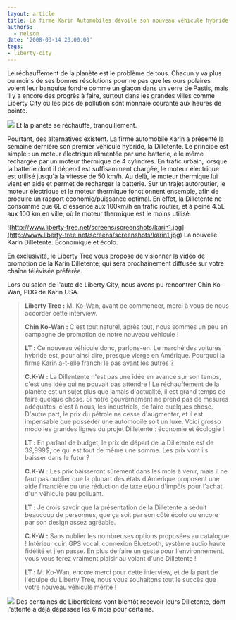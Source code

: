 ```yaml
---
layout: article
title: La firme Karin Automobiles dévoile son nouveau véhicule hybride.
authors:
  - nelson
date: '2008-03-14 23:00:00'
tags:
- liberty-city
---
```


Le réchauffement de la planète est le problème de tous. Chacun y va plus ou moins de ses bonnes résolutions pour ne pas que les ours polaires voient leur banquise fondre comme un glaçon dans un verre de Pastis, mais il y a encore des progrès à faire, surtout dans les grandes villes comme Liberty City où les pics de pollution sont monnaie courante aux heures de pointe.

![](http://www.liberty-tree.net/screens/screenshots/karin2.jpg) 
Et la planète se réchauffe, tranquillement.

Pourtant, des alternatives existent. La firme automobile Karin a présenté la semaine dernière son premier véhicule hybride, la Dilletente. Le principe est simple : un moteur électrique alimentée par une batterie, elle même rechargée par un moteur thermique de 4 cylindres. En trafic urbain, lorsque la batterie dont il dépend est suffisamment chargée, le moteur électrique est utilisé jusqu'à la vitesse de 50 km/h. Au delà, le moteur thermique lui vient en aide et permet de recharger la batterie. Sur un trajet autoroutier, le moteur électrique et le moteur thermique fonctionnent ensemble, afin de produire un rapport économie/puissance optimal. En effet, la Dilletente ne consomme que 6L d'essence aux 100km/h en trafic routier, et à peine 4.5L aux 100 km en ville, où le moteur thermique est le moins utilisé.

![http://www.liberty-tree.net/screens/screenshots/karin1.jpg](http://www.liberty-tree.net/screens/screenshots/karin1.jpg) 
La nouvelle Karin Dilletente. Économique et écolo.

En exclusivité, le Liberty Tree vous propose de visionner la vidéo de promotion de la Karin Dilletente, qui sera prochainement diffusée sur votre chaîne télévisée préférée.

Lors du salon de l'auto de Liberty City, nous avons pu rencontrer Chin Ko-Wan, PDG de Karin USA.

> **Liberty Tree :** M. Ko-Wan, avant de commencer, merci à vous de nous accorder cette interview.
> 
> **Chin Ko-Wan :** C'est tout naturel, après tout, nous sommes un peu en campagne de promotion de notre nouveau véhicule !
> 
> **LT :** Ce nouveau véhicule donc, parlons-en. Le marché des voitures hybride est, pour ainsi dire, presque vierge en Amérique. Pourquoi la firme Karin a-t-elle franchi le pas avant les autres ?
> 
> **C.K-W :** La Dillentente n'est pas une idée en avance sur son temps, c'est une idée qui ne pouvait pas attendre ! Le réchauffement de la planète est un sujet plus que jamais d'actualité, il est grand temps de faire quelque chose. Si notre gouvernement ne prend pas de mesures adéquates, c'est à nous, les industriels, de faire quelques chose. D'autre part, le prix du pétrole ne cesse d'augmenter, et il est impensable que posséder une automobile soit un luxe. Voici grosso modo les grandes lignes du projet Dilletente : économie et écologie !
> 
> **LT :** En parlant de budget, le prix de départ de la Dilletente est de 39,999$, ce qui est tout de même une somme. Les prix vont ils baisser dans le futur ?
> 
> **C.K-W :** Les prix baisseront sûrement dans les mois à venir, mais il ne faut pas oublier que la plupart des états d'Amérique proposent une aide financière ou une réduction de taxe et/ou d'impôts pour l'achat d'un véhicule peu polluant.
> 
> **LT :** Je crois savoir que la présentation de la Dilletente a séduit beaucoup de personnes, que ça soit par son côté écolo ou encore par son design assez agréable.
> 
> **C.K-W :** Sans oublier les nombreuses options proposées au catalogue ! Intérieur cuir, GPS vocal, connexion Bluetooth, système audio haute fidélité et j'en passe. En plus de faire un geste pour l'environnement, vous vous ferez vraiment plaisir au volant d'une Dilletente !
> 
> **LT :** M. Ko-Wan, encore merci pour cette interview, et de la part de l'équipe du Liberty Tree, nous vous souhaitons tout le succès que votre nouveau véhicule mérite !

![](http://www.liberty-tree.net/screens/screenshots/karin3.jpg) 
Des centaines de Liberticiens vont bientôt recevoir leurs Dilletente, dont l'attente a déjà dépassée les 6 mois pour certains.
